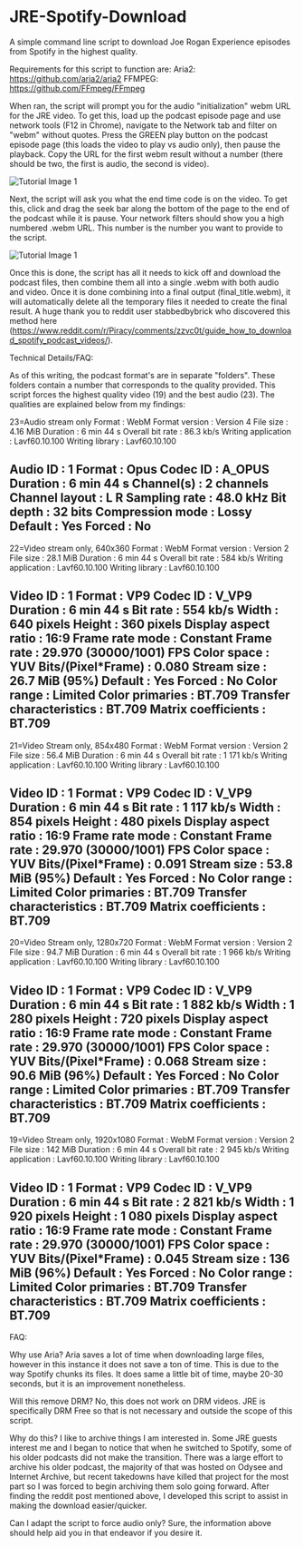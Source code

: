 # JRE-Spotify-Download
A simple command line script to download Joe Rogan Experience episodes from Spotify in the highest quality.

Requirements for this script to function are:
Aria2: https://github.com/aria2/aria2
FFMPEG: https://github.com/FFmpeg/FFmpeg

When ran, the script will prompt you for the audio "initialization" webm URL for the JRE video. To get this, load up the podcast episode page and use network tools (F12 in Chrome), navigate to the Network tab and filter on "webm" without quotes. Press the GREEN play button on the podcast episode page (this loads the video to play vs audio only), then pause the playback. Copy the URL for the first webm result without a number (there should be two, the first is audio, the second is video).

![Tutorial Image 1](https://i.imgur.com/7Pmg8Ac.jpg)

Next, the script will ask you what the end time code is on the video. To get this, click and drag the seek bar along the bottom of the page to the end of the podcast while it is pause. Your network filters should show you a high numbered .webm URL. This number is the number you want to provide to the script.

![Tutorial Image 1](https://i.imgur.com/X0CwAzV.jpg)

Once this is done, the script has all it needs to kick off and download the podcast files, then combine them all into a single .webm with both audio and video. Once it is done combining into a final output (final_title.webm), it will automatically delete all the temporary files it needed to create the final result. A huge thank you to reddit user stabbedbybrick who discovered this method here (https://www.reddit.com/r/Piracy/comments/zzvc0t/guide_how_to_download_spotify_podcast_videos/).

Technical Details/FAQ:

As of this writing, the podcast format's are in separate "folders". These folders contain a number that corresponds to the quality provided. This script forces the highest quality video (19) and the best audio (23). The qualities are explained below from my findings:

23=Audio stream only
Format                                   : WebM
Format version                           : Version 4
File size                                : 4.16 MiB
Duration                                 : 6 min 44 s
Overall bit rate                         : 86.3 kb/s
Writing application                      : Lavf60.10.100
Writing library                          : Lavf60.10.100

Audio
ID                                       : 1
Format                                   : Opus
Codec ID                                 : A_OPUS
Duration                                 : 6 min 44 s
Channel(s)                               : 2 channels
Channel layout                           : L R
Sampling rate                            : 48.0 kHz
Bit depth                                : 32 bits
Compression mode                         : Lossy
Default                                  : Yes
Forced                                   : No
-----------------------------------------------------
22=Video stream only, 640x360
Format                                   : WebM
Format version                           : Version 2
File size                                : 28.1 MiB
Duration                                 : 6 min 44 s
Overall bit rate                         : 584 kb/s
Writing application                      : Lavf60.10.100
Writing library                          : Lavf60.10.100

Video
ID                                       : 1
Format                                   : VP9
Codec ID                                 : V_VP9
Duration                                 : 6 min 44 s
Bit rate                                 : 554 kb/s
Width                                    : 640 pixels
Height                                   : 360 pixels
Display aspect ratio                     : 16:9
Frame rate mode                          : Constant
Frame rate                               : 29.970 (30000/1001) FPS
Color space                              : YUV
Bits/(Pixel*Frame)                       : 0.080
Stream size                              : 26.7 MiB (95%)
Default                                  : Yes
Forced                                   : No
Color range                              : Limited
Color primaries                          : BT.709
Transfer characteristics                 : BT.709
Matrix coefficients                      : BT.709
-----------------------------------------------------
21=Video Stream only, 854x480
Format                                   : WebM
Format version                           : Version 2
File size                                : 56.4 MiB
Duration                                 : 6 min 44 s
Overall bit rate                         : 1 171 kb/s
Writing application                      : Lavf60.10.100
Writing library                          : Lavf60.10.100

Video
ID                                       : 1
Format                                   : VP9
Codec ID                                 : V_VP9
Duration                                 : 6 min 44 s
Bit rate                                 : 1 117 kb/s
Width                                    : 854 pixels
Height                                   : 480 pixels
Display aspect ratio                     : 16:9
Frame rate mode                          : Constant
Frame rate                               : 29.970 (30000/1001) FPS
Color space                              : YUV
Bits/(Pixel*Frame)                       : 0.091
Stream size                              : 53.8 MiB (95%)
Default                                  : Yes
Forced                                   : No
Color range                              : Limited
Color primaries                          : BT.709
Transfer characteristics                 : BT.709
Matrix coefficients                      : BT.709
-----------------------------------------------------
20=Video Stream only, 1280x720
Format                                   : WebM
Format version                           : Version 2
File size                                : 94.7 MiB
Duration                                 : 6 min 44 s
Overall bit rate                         : 1 966 kb/s
Writing application                      : Lavf60.10.100
Writing library                          : Lavf60.10.100

Video
ID                                       : 1
Format                                   : VP9
Codec ID                                 : V_VP9
Duration                                 : 6 min 44 s
Bit rate                                 : 1 882 kb/s
Width                                    : 1 280 pixels
Height                                   : 720 pixels
Display aspect ratio                     : 16:9
Frame rate mode                          : Constant
Frame rate                               : 29.970 (30000/1001) FPS
Color space                              : YUV
Bits/(Pixel*Frame)                       : 0.068
Stream size                              : 90.6 MiB (96%)
Default                                  : Yes
Forced                                   : No
Color range                              : Limited
Color primaries                          : BT.709
Transfer characteristics                 : BT.709
Matrix coefficients                      : BT.709
-----------------------------------------------------
19=Video Stream only, 1920x1080
Format                                   : WebM
Format version                           : Version 2
File size                                : 142 MiB
Duration                                 : 6 min 44 s
Overall bit rate                         : 2 945 kb/s
Writing application                      : Lavf60.10.100
Writing library                          : Lavf60.10.100

Video
ID                                       : 1
Format                                   : VP9
Codec ID                                 : V_VP9
Duration                                 : 6 min 44 s
Bit rate                                 : 2 821 kb/s
Width                                    : 1 920 pixels
Height                                   : 1 080 pixels
Display aspect ratio                     : 16:9
Frame rate mode                          : Constant
Frame rate                               : 29.970 (30000/1001) FPS
Color space                              : YUV
Bits/(Pixel*Frame)                       : 0.045
Stream size                              : 136 MiB (96%)
Default                                  : Yes
Forced                                   : No
Color range                              : Limited
Color primaries                          : BT.709
Transfer characteristics                 : BT.709
Matrix coefficients                      : BT.709
-----------------------------------------------------

FAQ:

Why use Aria?
Aria saves a lot of time when downloading large files, however in this instance it does not save a ton of time. This is due to the way Spotify chunks its files. It does same a little bit of time, maybe 20-30 seconds, but it is an improvement nonetheless.

Will this remove DRM?
No, this does not work on DRM videos. JRE is specifically DRM Free so that is not necessary and outside the scope of this script.

Why do this?
I like to archive things I am interested in. Some JRE guests interest me and I began to notice that when he switched to Spotify, some of his older podcasts did not make the transition. There was a large effort to archive his older podcast, the majority of that was hosted on Odysee and Internet Archive, but recent takedowns have killed that project for the most part so I was forced to begin archiving them solo going forward. After finding the reddit post mentioned above, I developed this script to assist in making the download easier/quicker.

Can I adapt the script to force audio only?
Sure, the information above should help aid you in that endeavor if you desire it.
